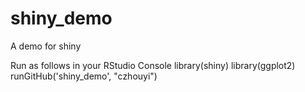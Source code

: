 # shiny_demo
A demo for shiny

Run as follows in your RStudio Console
  library(shiny)
  library(ggplot2)
  runGitHub('shiny_demo', "czhouyi")
